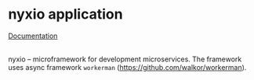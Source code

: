 # nyxio application

[Documentation](https://github.com/nyxio-php/docs)

<br>nyxio – microframework for development microservices.
The framework uses async framework `workerman` (https://github.com/walkor/workerman).
